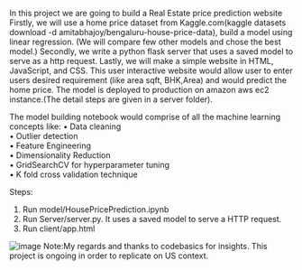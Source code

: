 In this project we are going to build a Real Estate price prediction website
Firstly, we will use a home price dataset from Kaggle.com(kaggle datasets download -d amitabhajoy/bengaluru-house-price-data), build a model using linear regression. (We will compare few other models and chose the best model.)
Secondly, we write a python flask server that uses a saved model to serve as a http request.
Lastly, we will make a simple website in HTML, JavaScript, and CSS. This user interactive website would allow user to enter users desired requirement (like area sqft, BHK,Area) and would predict the home price. The model is deployed to production on amazon aws ec2 instance.(The detail steps are given in a server folder).

The model building notebook would comprise of all the machine learning concepts like:
•	Data cleaning  
•	Outlier detection  
•	Feature Engineering  
•	Dimensionality Reduction  
•	GridSearchCV for hyperparameter tuning  
•	K fold cross validation technique  



Steps:
1. Run model/HousePricePrediction.ipynb
2. Run Server/server.py. It uses a saved model to serve a HTTP request.
3. Run client/app.html 


![image](https://user-images.githubusercontent.com/52985004/150883914-dca40f19-aef5-4e15-8c16-a1ea0e9a7bce.png)
Note:My regards and thanks to codebasics for insights. 
This project is ongoing in order to replicate on  US context.
